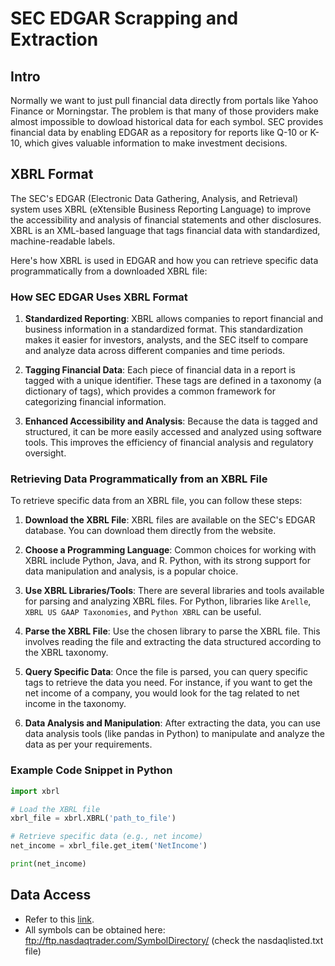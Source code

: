 # SEC EDGAR Scrapping and Extraction

## Intro

Normally we want to just pull financial data directly from portals like Yahoo Finance or Morningstar. The problem is that many of those providers make almost impossible to dowload historical data for each symbol. SEC provides financial data by enabling EDGAR as a repository for reports like Q-10 or K-10, which gives valuable information to make investment decisions.


## XBRL Format
The SEC's EDGAR (Electronic Data Gathering, Analysis, and Retrieval) system uses XBRL (eXtensible Business Reporting Language) to improve the accessibility and analysis of financial statements and other disclosures. XBRL is an XML-based language that tags financial data with standardized, machine-readable labels.

Here's how XBRL is used in EDGAR and how you can retrieve specific data programmatically from a downloaded XBRL file:

### How SEC EDGAR Uses XBRL Format

1. **Standardized Reporting**: XBRL allows companies to report financial and business information in a standardized format. This standardization makes it easier for investors, analysts, and the SEC itself to compare and analyze data across different companies and time periods.

2. **Tagging Financial Data**: Each piece of financial data in a report is tagged with a unique identifier. These tags are defined in a taxonomy (a dictionary of tags), which provides a common framework for categorizing financial information.

3. **Enhanced Accessibility and Analysis**: Because the data is tagged and structured, it can be more easily accessed and analyzed using software tools. This improves the efficiency of financial analysis and regulatory oversight.

### Retrieving Data Programmatically from an XBRL File

To retrieve specific data from an XBRL file, you can follow these steps:

1. **Download the XBRL File**: XBRL files are available on the SEC's EDGAR database. You can download them directly from the website.

2. **Choose a Programming Language**: Common choices for working with XBRL include Python, Java, and R. Python, with its strong support for data manipulation and analysis, is a popular choice.

3. **Use XBRL Libraries/Tools**: There are several libraries and tools available for parsing and analyzing XBRL files. For Python, libraries like `Arelle`, `XBRL US GAAP Taxonomies`, and `Python XBRL` can be useful.

4. **Parse the XBRL File**: Use the chosen library to parse the XBRL file. This involves reading the file and extracting the data structured according to the XBRL taxonomy.

5. **Query Specific Data**: Once the file is parsed, you can query specific tags to retrieve the data you need. For instance, if you want to get the net income of a company, you would look for the tag related to net income in the taxonomy.

6. **Data Analysis and Manipulation**: After extracting the data, you can use data analysis tools (like pandas in Python) to manipulate and analyze the data as per your requirements.

### Example Code Snippet in Python
```python
import xbrl

# Load the XBRL file
xbrl_file = xbrl.XBRL('path_to_file')

# Retrieve specific data (e.g., net income)
net_income = xbrl_file.get_item('NetIncome')

print(net_income)
```

## Data Access

* Refer to this [link](https://www.sec.gov/os/accessing-edgar-data).
* All symbols can be obtained here: ftp://ftp.nasdaqtrader.com/SymbolDirectory/ (check the nasdaqlisted.txt file) 


